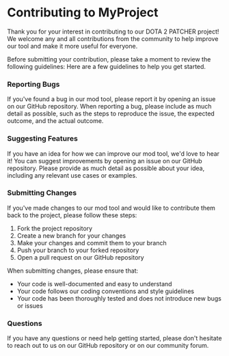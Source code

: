 # Contributing to MyProject
Thank you for your interest in contributing to our DOTA 2 PATCHER project! We welcome any and all contributions from the community to help improve our tool and make it more useful for everyone.

Before submitting your contribution, please take a moment to review the following guidelines:
Here are a few guidelines to help you get started.

### Reporting Bugs
If you've found a bug in our mod tool, please report it by opening an issue on our GitHub repository. When reporting a bug, please include as much detail as possible, such as the steps to reproduce the issue, the expected outcome, and the actual outcome.

### Suggesting Features
If you have an idea for how we can improve our mod tool, we'd love to hear it! You can suggest improvements by opening an issue on our GitHub repository. Please provide as much detail as possible about your idea, including any relevant use cases or examples.

### Submitting Changes
If you've made changes to our mod tool and would like to contribute them back to the project, please follow these steps:
1. Fork the project repository
2. Create a new branch for your changes
3. Make your changes and commit them to your branch
4. Push your branch to your forked repository
5. Open a pull request on our GitHub repository

When submitting changes, please ensure that:
- Your code is well-documented and easy to understand
- Your code follows our coding conventions and style guidelines
- Your code has been thoroughly tested and does not introduce new bugs or issues

### Questions
If you have any questions or need help getting started, please don't hesitate to reach out to us on our GitHub repository or on our community forum.
